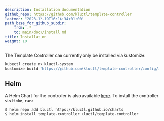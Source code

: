 ```yaml
---
description: Installation documentation
github_repo: https://github.com/kluctl/template-controller
lastmod: "2023-12-19T16:16:34+01:00"
path_base_for_github_subdir:
    from: .*
    to: main/docs/install.md
title: Installation
weight: 10
---
```






The Template Controller can currently only be installed via kustomize:

```sh
kubectl create ns kluctl-system
kustomize build "https://github.com/kluctl/template-controller/config/install?ref=v0.8.1" | kubectl apply -f-
```

## Helm
A Helm Chart for the controller is also available [here](https://github.com/kluctl/charts/tree/main/charts/template-controller).
To install the controller via Helm, run:
```shell
$ helm repo add kluctl https://kluctl.github.io/charts
$ helm install template-controller kluctl/template-controller
```
